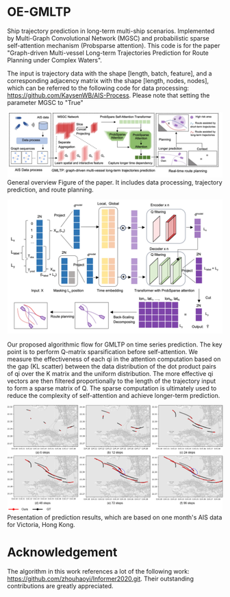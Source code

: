 # OE-GMLTP
Ship trajectory prediction in long-term multi-ship scenarios. Implemented by Multi-Graph Convolutional Network (MGSC) and probabilistic sparse self-attention mechanism (Probsparse attention).
This code is for the paper "Graph-driven Multi-vessel Long-term Trajectories Prediction for Route Planning under Complex Waters".

The input is trajectory data with the shape [length, batch, feature], and a corresponding adjacency matrix with the shape [length, nodes, nodes], which can be referred to the following code for data processing: https://github.com/KaysenWB/AIS-Process. Please note that setting the parameter MGSC to "True"


![Figure01](https://github.com/KaysenWB/OE-GMLTP/blob/main/Figure01.jpg?raw=true)
General overview Figure of the paper. It includes data processing, trajectory prediction, and route planning.

![Figure02](https://github.com/KaysenWB/OE-GMLTP/blob/main/Figure02.jpg?raw=true)

Our proposed algorithmic flow for GMLTP on time series prediction. The key point is to perform Q-matrix sparsification before self-attention. We measure the effectiveness of each qi in the attention computation based on the gap (KL scatter) between the data distribution of the dot product pairs of qi over the K matrix and the uniform distribution. The more effective qi vectors are then filtered proportionally to the length of the trajectory input to form a sparse matrix of Q. The sparse computation is ultimately used to reduce the complexity of self-attention and achieve longer-term prediction.

![Figure03](https://github.com/KaysenWB/OE-GMLTP/blob/main/Figure03.jpg?raw=true)
Presentation of prediction results, which are based on one month's AIS data for Victoria, Hong Kong.

# Acknowledgement
The algorithm in this work references a lot of the following work: https://github.com/zhouhaoyi/Informer2020.git.
Their outstanding contributions are greatly appreciated.
